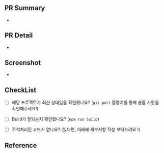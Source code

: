 ## PR Summary
- 


## PR Detail
- 


## Screenshot
- 


## CheckList
- [ ] 해당 프로젝트가 최신 상태임을 확인했나요? (`git pull` 명령어를 통해 충돌 사항을 확인해주세요!)
- [ ] Build가 잘되는지 확인했나요? (`npm run build`)
- [ ] 주석처리된 코드가 없나요? (있다면, 아래에 세부사항 작성 부탁드려요 !)


## Reference
